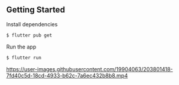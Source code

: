 ## Getting Started


Install dependencies
```sh
$ flutter pub get
```

Run the app
```sh
$ flutter run
```




https://user-images.githubusercontent.com/19904063/203801418-7fd40c5d-18cd-4933-b62c-7a6ec432b8b8.mp4

